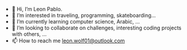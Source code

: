 - 👋 Hi, I’m Leon Pablo.
- 👀 I’m interested in traveling, programming, skateboarding...
- 🌱 I’m currently learning computer science, Arabic, ...
- 💞️ I’m looking to collaborate on challenges, interesting coding projects with others, ...
- 📫 How to reach me leon.wolf01@outlook.com

<!---
calzonee/calzonee is a ✨ special ✨ repository because its `README.md` (this file) appears on your GitHub profile.
You can click the Preview link to take a look at your changes.
--->
